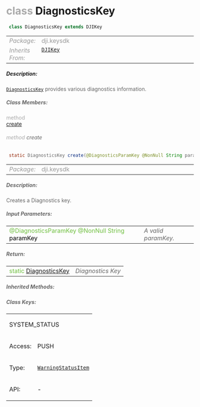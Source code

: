<div class="article"><h1 ><font color="#AAA">class </font>DiagnosticsKey</h1></div>

~~~java
 class DiagnosticsKey extends DJIKey 
~~~

<html><table class="table-supportedby"><tr valign="top"><td width=15%><font color="#999"><i>Package:</i></td><td width=85%><font color="#999">dji.keysdk</td></tr><tr valign="top"><td width=15%><font color="#999"><i>Inherits From:</i></td><td width=85%><font color="#999"><code><a href="/Components/KeyManager/DJIKey.html#djikey">DJIKey</a></code></td></tr></table></html>



##### Description:



<font color="#666"><code><a href="/Components/KeyManager/DJIDiagnosticsKey.html#djidiagnosticskey">DiagnosticsKey</a></code> provides various diagnostics information.



##### Class Members:

<div class="api-row" id="djidiagnosticskey_create"><div class="api-col left"></div><div class="api-col middle" style="color:#AAA">method</div><div class="api-col right"><a class="trigger" href="#djidiagnosticskey_create_inline">create</a></div></div><div class="inline-doc" id="djidiagnosticskey_create_inline"

><div class="article"><h6 ><font color="#AAA">method </font>create</h6></div>

~~~java
 static DiagnosticsKey create(@DiagnosticsParamKey @NonNull String paramKey) 
~~~

<html><table class="table-supportedby"><tr valign="top"><td width=15%><font color="#999"><i>Package:</i></td><td width=85%><font color="#999">dji.keysdk</td></tr></table></html>



##### Description:



<font color="#666">Creates a Diagnostics key.



##### Input Parameters:

<html><table class="table-inline-parameters"><tr valign="top"><td><font color="#70BF41">@DiagnosticsParamKey @NonNull String <font color="#000">paramKey</td><td><font color="#666"><i>A valid paramKey.</i></td></tr></table></html>

##### Return:

<html><table class="table-inline-parameters"><tr valign="top"><td><font color="#70BF41">static <a href="/Components/KeyManager/DJIDiagnosticsKey.html#djidiagnosticskey">DiagnosticsKey</a></td><td><font color="#666"><i>Diagnostics Key</i></td></tr></table></html></div>



##### Inherited Methods:



##### Class Keys:

<html><table class="key_table"><tr><td colspan=2><a href="#diagnosticskey_system_status_key"></a><p class="key_table_key_string key_table_key_first_row">SYSTEM_STATUS</p></td></tr></tr><td><p class="key_table_title_string">Access:</p></td><td><p class="key_table_type_string">PUSH</p></td></tr><tr class="key_table_doc_row"><td><p class="key_table_title_string">Type:</p></td><td><p class="key_table_type_string"><code><a href="/Utils/DJIWarningStatusItem.html#djiwarningstatusitem">WarningStatusItem</a></code></p></td></tr><td><p class="key_table_title_string">API:</p></td><td><p class="key_table_type_string">-</p></td></tr></table></html>
